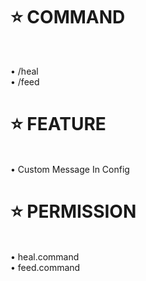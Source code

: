 # ⭐ COMMAND

<br>

• /heal
<br>
• /feed

# ⭐ FEATURE

<br>
• Custom Message In Config

# ⭐ PERMISSION

<br>
• heal.command
<br>
• feed.command
